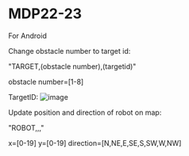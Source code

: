 # MDP22-23

For Android

Change obstacle number to target id:

"TARGET,(obstacle number),(targetid)"

obstacle number=[1-8]

TargetID:
![image](https://user-images.githubusercontent.com/70562873/190410201-d77bbcb1-c28b-4afd-8ab9-b65e350612a5.png)


Update position and direction of robot on map:

"ROBOT,<x>,<y>,<direction>"

x=[0-19]
y=[0-19]
direction=[N,NE,E,SE,S,SW,W,NW]

